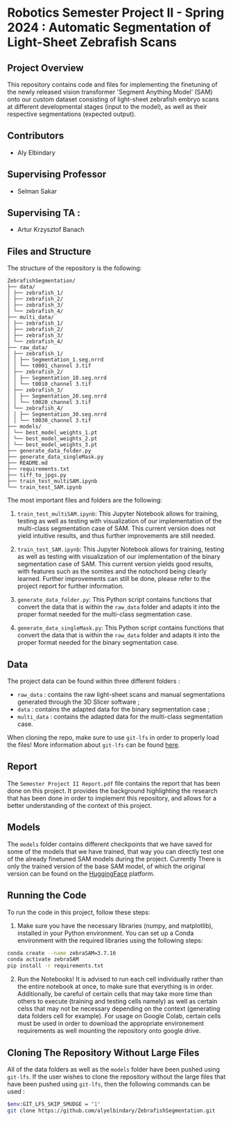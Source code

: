 

# Robotics Semester Project II - Spring 2024 : Automatic Segmentation of Light-Sheet Zebrafish Scans

## Project Overview

This repository contains code and files for implementing the finetuning of the newly released vision transformer 'Segment Anything Model' (SAM) onto our custom dataset consisting of light-sheet zebrafish embryo scans at different developmental stages (input to the model), as well as their respective segmentations (expected output).

## Contributors

- Aly Elbindary

## Supervising Professor

- Selman Sakar

## Supervising TA :

- Artur Krzysztof Banach

## Files and Structure

The structure of the repository is the following:

```
ZebrafishSegmentation/
├── data/
│ ├── zebrafish_1/
│ ├── zebrafish_2/
│ ├── zebrafish_3/
│ └── zebrafish_4/
├── multi_data/
│ ├── zebrafish_1/
│ ├── zebrafish_2/
│ ├── zebrafish_3/
│ └── zebrafish_4/
├── raw_data/
│ ├── zebrafish_1/
│ │ ├── Segmentation_1.seg.nrrd
│ │ └── t0001_channel 3.tif
│ ├── zebrafish_2/
│ │ ├── Segmentation_10.seg.nrrd
│ │ └── t0010_channel 3.tif
│ ├── zebrafish_3/
│ │ ├── Segmentation_20.seg.nrrd
│ │ └── t0020_channel 3.tif
│ └── zebrafish_4/
│ │ ├── Segmentation_30.seg.nrrd
│ │ └── t0030_channel 3.tif
├── models/
│ └── best_model_weights_1.pt
│ └── best_model_weights_2.pt
│ └── best_model_weights_3.pt
├── generate_data_folder.py
├── generate_data_singleMask.py
├── README.md
├── requirements.txt
├── tiff_to_jpgs.py
├── train_test_multiSAM.ipynb
└── train_test_SAM.ipynb
```

The most important files and folders are the following:
1. `train_test_multiSAM.ipynb`: This Jupyter Notebook allows for training, testing as well as testing with visualization of our implementation of the multi-class segmentation case of SAM. This current version does not yield intuitive results, and thus further improvements are still needed.

2. `train_test_SAM.ipynb`: This Jupyter Notebook allows for training, testing as well as testing with visualization of our implementation of the binary segmentation case of SAM. This current version yields good results, with features such as the somites and the notochord being clearly learned. Further improvements can still be done, please refer to the project report for further information.

3. `generate_data_folder.py`: This Python script contains functions that convert the data that is within the `raw_data` folder and adapts it into the proper format needed for the multi-class segmentation case.

4. `generate_data_singleMask.py`: This Python script contains functions that convert the data that is within the `raw_data` folder and adapts it into the proper format needed for the binary segmentation case.

## Data

The project data can be found within three different folders : 
- `raw_data` : contains the raw light-sheet scans and manual segmentations generated through the 3D Slicer software ;
- `data` : contains the adapted data for the binary segmentation case ;
- `multi_data` : contains the adapted data for the multi-class segmentation case.

When cloning the repo, make sure to use `git-lfs` in order to properly load the files! More information about `git-lfs` can be found [here](https://github.com/epfl-nlp/cs-552-modern-nlp/blob/main/Exercises/tutorials.md).

## Report

The `Semester Project II Report.pdf` file contains the report that has been done on this project. It provides the background highlighting the research that has been done in order to implement this repository, and allows for a better understanding of the context of this project.

## Models

The `models` folder contains different checkpoints that we have saved for some of the models that we have trained, that way you can directly test one of the already finetuned SAM models during the project. Currently There is only the trained version of the base SAM model, of which the original version can be found on the [HuggingFace](https://huggingface.co/models?other=sam) platform.


## Running the Code

To run the code in this project, follow these steps:

1. Make sure you have the necessary libraries (numpy, and matplotlib), installed in your Python environment. You can set up a Conda environment with the required libraries using the following steps:

```bash
conda create --name zebraSAM=3.7.16
conda activate zebraSAM
pip install -r requirements.txt
```

2. Run the Notebooks! It is advised to run each cell individually rather than the entire notebook at once, to make sure that everything is in order. Additionally, be careful of certain cells that may take more time than others to execute (training and testing cells namely) as well as certain celss that may not be necessary depending on the context (generating data folders cell for example). For usage on Google Colab, certain cells must be used in order to download the appropriate environement requirements as well mounting the repository onto google drive.

## Cloning The Repository Without Large Files

All of the data folders as well as the `models` folder have been pushed using `git-lfs`. If the user wishes to clone the repository without the large files that have been pushed using `git-lfs`, then the following commands can be used : 

```bash
$env:GIT_LFS_SKIP_SMUDGE = "1"
git clone https://github.com/alyelbindary/ZebrafishSegmentation.git
```